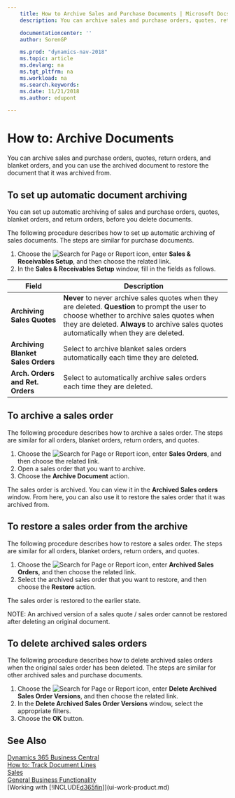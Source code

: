 ```yaml
---
    title: How to Archive Sales and Purchase Documents | Microsoft Docs
    description: You can archive sales and purchase orders, quotes, return orders, and blanket orders, and you can use the archived document to restore the document that it was archived from.

    documentationcenter: ''
    author: SorenGP

    ms.prod: "dynamics-nav-2018"
    ms.topic: article
    ms.devlang: na
    ms.tgt_pltfrm: na
    ms.workload: na
    ms.search.keywords:
    ms.date: 11/21/2018
    ms.author: edupont

---
```

# How to: Archive Documents
You can archive sales and purchase orders, quotes, return orders, and blanket orders, and you can use the archived document to restore the document that it was archived from.

## To set up automatic document archiving  
You can set up automatic archiving of sales and purchase orders, quotes, blanket orders, and return orders, before you delete documents.

The following procedure describes how to set up automatic archiving of sales documents. The steps are similar for purchase documents.
1.  Choose the ![Search for Page or Report](media/ui-search/search_small.png "Search for Page or Report icon") icon, enter **Sales & Receivables Setup**, and then choose the related link.
2. In the **Sales & Receivables Setup** window, fill in the fields as follows.

|Field|Description|
|-----|-----------|
|**Archiving Sales Quotes**|**Never** to never archive sales quotes when they are deleted. **Question** to prompt the user to choose whether to archive sales quotes when they are deleted. **Always** to archive sales quotes automatically when they are deleted.|
|**Archiving Blanket Sales Orders**|Select to archive blanket sales orders automatically each time they are deleted.|
|**Arch. Orders and Ret. Orders**|Select to automatically archive sales orders each time they are deleted.|

## To archive a sales order
The following procedure describes how to archive a sales order. The steps are similar for all orders, blanket orders, return orders, and quotes.

1.  Choose the ![Search for Page or Report](media/ui-search/search_small.png "Search for Page or Report icon") icon, enter **Sales Orders**, and then choose the related link.  
2.  Open a sales order that you want to archive.  
3.  Choose the **Archive Document** action.

The sales order is archived. You can view it in the **Archived Sales orders** window. From here, you can also use it to restore the sales order that it was archived from.

## To restore a sales order from the archive
The following procedure describes how to restore a sales order. The steps are similar for all orders, blanket orders, return orders, and quotes.

1.  Choose the ![Search for Page or Report](media/ui-search/search_small.png "Search for Page or Report icon") icon, enter **Archived Sales Orders**, and then choose the related link.
2.  Select the archived sales order that you want to restore, and then choose the **Restore** action.  

The sales order is restored to the earlier state.

NOTE: An archived version of a sales quote / sales order cannot be restored after deleting an original document.

## To delete archived sales orders
The following procedure describes how to delete archived sales orders when the original sales order has been deleted. The steps are similar for other archived sales and purchase documents.

1.  Choose the ![Search for Page or Report](media/ui-search/search_small.png "Search for Page or Report icon") icon, enter **Delete Archived Sales Order Versions**, and then choose the related link.  
2.  In the **Delete Archived Sales Order Versions** window, select the appropriate filters.  
3.  Choose the **OK** button.

## See Also
[Dynamics 365 Business Central](https://docs.microsoft.com/dynamics365/business-central/)  
[How to: Track Document Lines](across-how-to-track-document-lines.md)  
[Sales](sales-manage-sales.md)  
[General Business Functionality](ui-across-business-areas.md)  
[Working with [!INCLUDE[d365fin](includes/d365fin_md.md)]](ui-work-product.md)
